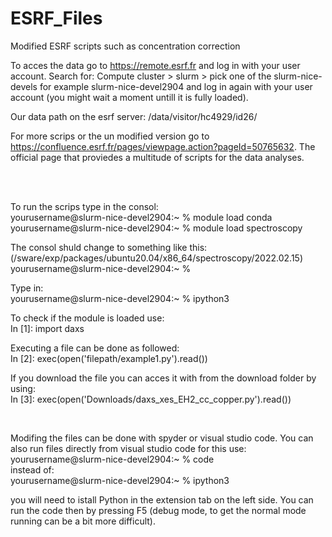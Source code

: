# ESRF_Files
Modified ESRF scripts such as concentration correction

To acces the data go to https://remote.esrf.fr and log in with your user account. 
Search for:   Compute cluster > slurm > pick one of the slurm-nice-devels for example slurm-nice-devel2904 and
log in again with your user account (you might wait a moment untill it is fully loaded).

Our data path on the esrf server: /data/visitor/hc4929/id26/

For more scrips or the un modified version go to https://confluence.esrf.fr/pages/viewpage.action?pageId=50765632.
The official page that proviedes a multitude of scripts for the data analyses.

  <br>
  <br>

To run the scrips type in the consol:  
yourusername@slurm-nice-devel2904:~ % module load conda  
yourusername@slurm-nice-devel2904:~ % module load spectroscopy  

The consol shuld change to something like this:  
(/sware/exp/packages/ubuntu20.04/x86_64/spectroscopy/2022.02.15) yourusername@slurm-nice-devel2904:~ % 

Type in:  
yourusername@slurm-nice-devel2904:~ % ipython3

To check if the module is loaded use:  
In [1]: import daxs

Executing a file can be done as followed:  
In [2]: exec(open('filepath/example1.py').read())

If you download the file you can acces it with from the download folder by using:   
In [3]: exec(open('Downloads/daxs_xes_EH2_cc_copper.py').read())

  <br>

Modifing the files can be done with spyder or visual studio code. You can also run files directly from visual studio code for this use:
yourusername@slurm-nice-devel2904:~ % code  
instead of:    
yourusername@slurm-nice-devel2904:~ % ipython3

you will need to istall Python in the extension tab on the left side. You can run the code then by pressing F5 (debug mode, to get the normal mode running can be a bit more difficult).

